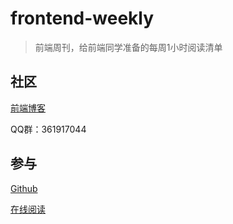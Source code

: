 # frontend-weekly
> 前端周刊，给前端同学准备的每周1小时阅读清单

## 社区

[前端博客](http://refined-x.com)

QQ群：361917044

## 参与

[Github](https://github.com/tower1229/frontend-weekly)

[在线阅读](https://tower1229.gitbooks.io/frontend-weekly/)

